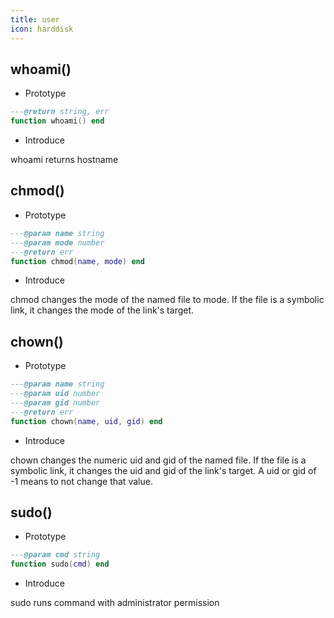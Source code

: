 ```yaml
---
title: user
icon: harddisk
---
```


## whoami()

* Prototype
```lua
---@return string, err
function whoami() end
```

* Introduce

whoami returns hostname

## chmod()

* Prototype
```lua
---@param name string
---@param mode number
---@return err
function chmod(name, mode) end
```

* Introduce

chmod changes the mode of the named file to mode. If the file is a symbolic link, it changes the mode of the link's target.

## chown()

* Prototype
```lua
---@param name string
---@param uid number
---@param gid number
---@return err
function chown(name, uid, gid) end
```

* Introduce

chown changes the numeric uid and gid of the named file. If the file is a symbolic link, it changes the uid and gid of the link's target. A uid or gid of -1 means to not change that value.

## sudo()

* Prototype
```lua
---@param cmd string
function sudo(cmd) end
```

* Introduce

sudo runs command with administrator permission